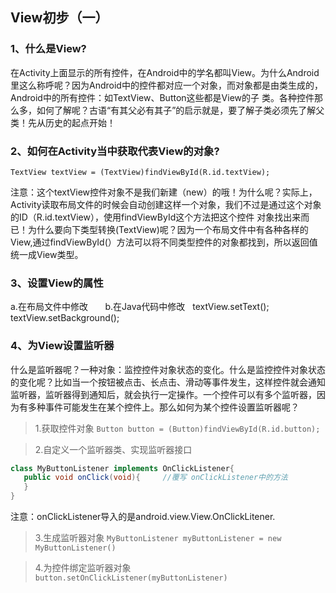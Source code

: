 ## View初步（一）
### 1、什么是View?
在Activity上面显示的所有控件，在Android中的学名都叫View。为什么Android里这么称呼呢？因为Android中的控件都对应一个对象，而对象都是由类生成的，Android中的所有控件：如TextView、Button这些都是View的子
类。各种控件那么多，如何了解呢？古语“有其父必有其子”的启示就是，要了解子类必须先了解父类！先从历史的起点开始！

### 2、如何在Activity当中获取代表View的对象?
   `TextView textView = (TextView)findViewById(R.id.textView);`
   
注意：这个textView控件对象不是我们新建（new）的哦！为什么呢？实际上，Activity读取布局文件的时候会自动创建这样一个对象，我们不过是通过这个对象的ID（R.id.textView），使用findViewById这个方法把这个控件
对象找出来而已！为什么要向下类型转换(TextView)呢？因为一个布局文件中有各种各样的View,通过findViewById(）方法可以将不同类型控件的对象都找到，所以返回值统一成View类型。

### 3、设置View的属性
a.在布局文件中修改       b.在Java代码中修改   textView.setText();           textView.setBackground();

### 4、为View设置监听器
什么是监听器呢？一种对象：监控控件对象状态的变化。什么是监控控件对象状态的变化呢？比如当一个按钮被点击、长点击、滑动等事件发生，这样控件就会通知监听器，监听器得到通知后，就会执行一定操作。一个控件可以有多个监听器，因为有多种事件可能发生在某个控件上。那么如何为某个控件设置监听器呢？
> 1.获取控件对象
`Button button = (Button)findViewById(R.id.button);`

> 2.自定义一个监听器类、实现监听器接口

```java
class MyButtonListener implements OnClickListener{
   public void onClick(void){     //覆写 onClickListener中的方法
   }
}
```

注意：onClickListener导入的是android.view.View.OnClickLitener.

> 3.生成监听器对象
`MyButtonListener myButtonListener = new MyButtonListener()`

> 4.为控件绑定监听器对象
`button.setOnClickListener(myButtonListener)`
